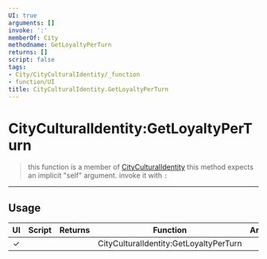 ```yaml
---
UI: true
arguments: []
invoke: ':'
memberOf: City
methodname: GetLoyaltyPerTurn
returns: []
script: false
tags:
- City/CityCulturalIdentity/_function
- function/UI
title: CityCulturalIdentity.GetLoyaltyPerTurn
---
```

# CityCulturalIdentity:GetLoyaltyPerTurn
> this function is a member of [CityCulturalIdentity](civ-6/lua/CityCulturalIdentity.md)
> this method expects an implicit "self" argument. invoke it with `:`
-----
## Usage
|  UI | Script | Returns | Function | Arguments |
|:---:|:------:|-------:|:--------:|:---------|
|✓| ||CityCulturalIdentity:GetLoyaltyPerTurn||

